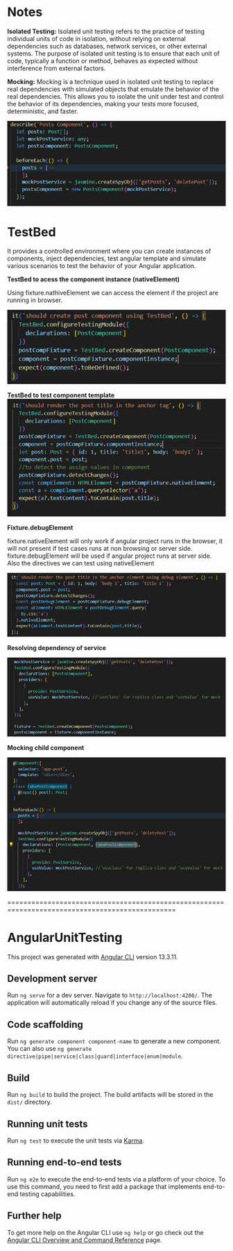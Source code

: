 # Notes

**Isolated Testing:** Isolated unit testing refers to the practice of testing individual units of code in isolation, without relying on external dependencies such as databases, network services, or other external systems. The purpose of isolated unit testing is to ensure that each unit of code, typically a function or method, behaves as expected without interference from external factors.

**Mocking:** Mocking is a technique used in isolated unit testing to replace real dependencies with simulated objects that emulate the behavior of the real dependencies. This allows you to isolate the unit under test and control the behavior of its dependencies, making your tests more focused, deterministic, and faster. 

![Alt text](image.png)

# TestBed

It provides a controlled environment where you can create instances of components, inject dependencies, test angular template
and simulate various scenarios to test the behavior of your Angular application.

**TestBed to acess the component instance (nativeElement)**

Using fixture.nathiveElement we can access the element if the project are running in browser.

![Alt text](image-2.png)

**TestBed to test component template**
![Alt text](image-1.png)

**Fixture.debugElement**

fixture.nativeElement will only work if angular project runs in the browser, it will not present if test cases runs at non browsing or server side.
fixture.debugElement will be used if angular project runs at server side.
Also the directives we can test using nativeElement

![Alt text](image-3.png)

**Resolving dependency of service**

![Alt text](image-4.png)

**Mocking child component**

![Alt text](image-5.png)












================================================================================================
# AngularUnitTesting

This project was generated with [Angular CLI](https://github.com/angular/angular-cli) version 13.3.11.

## Development server

Run `ng serve` for a dev server. Navigate to `http://localhost:4200/`. The application will automatically reload if you change any of the source files.

## Code scaffolding

Run `ng generate component component-name` to generate a new component. You can also use `ng generate directive|pipe|service|class|guard|interface|enum|module`.

## Build

Run `ng build` to build the project. The build artifacts will be stored in the `dist/` directory.

## Running unit tests

Run `ng test` to execute the unit tests via [Karma](https://karma-runner.github.io).

## Running end-to-end tests

Run `ng e2e` to execute the end-to-end tests via a platform of your choice. To use this command, you need to first add a package that implements end-to-end testing capabilities.

## Further help

To get more help on the Angular CLI use `ng help` or go check out the [Angular CLI Overview and Command Reference](https://angular.io/cli) page.

